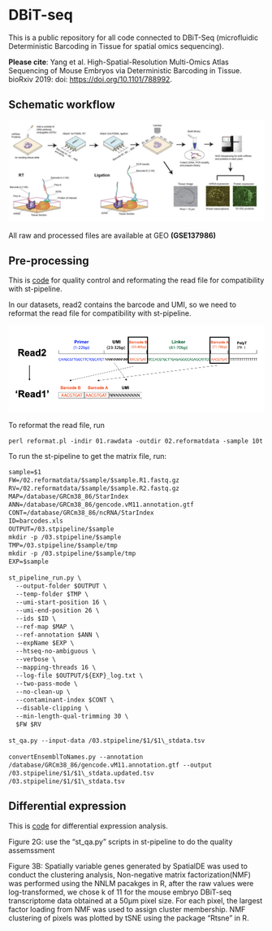 # DBiT-seq

This is a public repository for all code connected to DBiT-Seq (microfluidic Deterministic Barcoding in Tissue for spatial omics sequencing).

**Please cite**: Yang et al. High-Spatial-Resolution Multi-Omics Atlas Sequencing of Mouse Embryos via Deterministic Barcoding in Tissue. bioRxiv 2019: doi: https://doi.org/10.1101/788992.

## Schematic workflow

<p><img src="https://github.com/MingyuYang-Yale/DBiT-seq/blob/master/workflow.png" alt="foo bar" title="train &amp; tracks" /></p>

All raw and processed files are available at GEO **(GSE137986)**

## Pre-processing
This is [code](https://github.com/MingyuYang-Yale/DBiT-seq/tree/master/Pre-processing) for quality control and reformating the read file for compatibility with st-pipeline.

In our datasets, read2 contains the barcode and UMI, so we need to reformat the read file for compatibility with st-pipeline.
<p><img src="https://github.com/MingyuYang-Yale/DBiT-seq/blob/master/Pre-processing/schematic.png" alt="foo bar" title="train &amp; tracks" /></p>

To reformat the read file, run

```
perl reformat.pl -indir 01.rawdata -outdir 02.reformatdata -sample 10t
```
To run the st-pipeline to get the matrix file, run:

```
sample=$1
FW=/02.reformatdata/$sample/$sample.R1.fastq.gz
RV=/02.reformatdata/$sample/$sample.R2.fastq.gz
MAP=/database/GRCm38_86/StarIndex
ANN=/database/GRCm38_86/gencode.vM11.annotation.gtf
CONT=/database/GRCm38_86/ncRNA/StarIndex
ID=barcodes.xls
OUTPUT=/03.stpipeline/$sample
mkdir -p /03.stpipeline/$sample
TMP=/03.stpipeline/$sample/tmp
mkdir -p /03.stpipeline/$sample/tmp
EXP=$sample

st_pipeline_run.py \
  --output-folder $OUTPUT \
  --temp-folder $TMP \
  --umi-start-position 16 \
  --umi-end-position 26 \
  --ids $ID \
  --ref-map $MAP \
  --ref-annotation $ANN \
  --expName $EXP \
  --htseq-no-ambiguous \
  --verbose \
  --mapping-threads 16 \
  --log-file $OUTPUT/${EXP}_log.txt \
  --two-pass-mode \
  --no-clean-up \
  --contaminant-index $CONT \
  --disable-clipping \
  --min-length-qual-trimming 30 \
  $FW $RV

st_qa.py --input-data /03.stpipeline/$1/$1\_stdata.tsv

convertEnsemblToNames.py --annotation /database/GRCm38_86/gencode.vM11.annotation.gtf --output /03.stpipeline/$1/$1\_stdata.updated.tsv /03.stpipeline/$1/$1\_stdata.tsv

```

## Differential expression
This is [code](https://github.com/MingyuYang-Yale/DBiT-seq/tree/master/Differential%20expression) for differential expression analysis.

Figure 2G: use the “st_qa.py” scripts in st-pipeline to do the quality assemssment

Figure 3B: Spatially variable genes generated by SpatialDE was used to conduct the clustering analysis, Non-negative matrix factorization(NMF) was performed using the NNLM pacakges in R, after the raw values were log-transformed, we chose k of 11 for the mouse embryo DBiT-seq transcriptome data obtained at a 50μm pixel size. For each pixel, the largest factor loading from NMF was used to assign cluster membership. NMF clustering of pixels was plotted by tSNE using the package “Rtsne” in R. 

